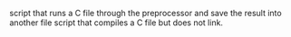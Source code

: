 script that runs a C file through the preprocessor and save the result into another file
script that compiles a C file but does not link.
